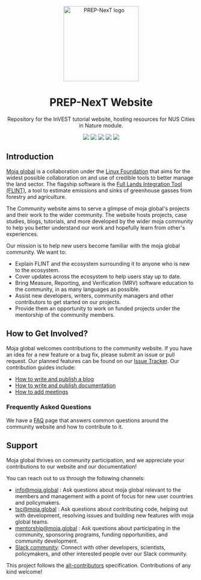 <div align="center">
<img src="https://avatars.githubusercontent.com/PREP-NexT" alt="PREP-NexT logo" height ="auto" width="200" />
<br />
<h1>PREP-NexT Website</h1>
<p>
Repository for the InVEST tutorial website, hosting resources for NUS Cities in Nature module.
</p>
<p align="center">
<a href="https://github.com/moja-global/community-website" alt="GitHub contributors">
<img src="https://img.shields.io/github/contributors/moja-global/community-website.svg" /></a>
<a href="https://github.com/moja-global/community-website" alt="GitHub issues by-label">
<img src="https://img.shields.io/github/issues/moja-global/community-website" /></a>
<a href="https://mojaglobal.slack.com/" alt="Slack">
<img src="https://img.shields.io/badge/Slack-@layer5.svg?logo=slack" /></a>
<a href="https://github.com/moja-global/community-website" alt="Twitter Follow">
<img src="https://img.shields.io/twitter/follow/mojaglobal.svg?label=Follow&style=social" /></a>
<a href="https://github.com/moja-global/community-website" alt="License">
<img src="https://img.shields.io/github/license/moja-global/community-website.svg" /></a>
</p>
</div>

## Introduction

[Moja global](http://moja.global/) is a collaboration under the [Linux Foundation](https://linuxfoundation.org/) that aims for the widest possible collaboration on and use of credible tools to better manage the land sector. The flagship software is the [Full Lands Integration Tool (FLINT)](https://github.com/moja-global/flint), a tool to estimate emissions and sinks of greenhouse gasses from forestry and agriculture.

The Community website aims to serve a glimpse of moja global's projects and their work to the wider community. The website hosts projects, case studies, blogs, tutorials, and more developed by the wider moja community to help you better understand our work and hopefully learn from other's experiences.

Our mission is to help new users become familiar with the moja global community. We want to:

- Explain FLINT and the ecosystem surrounding it to anyone who is new to the ecosystem.
- Cover updates across the ecosystem to help users stay up to date.
- Bring Measure, Reporting, and Verification (MRV) software education to the community, in as many languages as possible.
- Assist new developers, writers, community managers and other contributors to get started on our projects.
- Provide them an opportunity to work on funded projects under the mentorship of the community members.

## How to Get Involved?

Moja global welcomes contributions to the community website. If you have an idea for a new feature or a bug fix, please submit an issue or pull request. Our planned features can be found on our [Issue Tracker](https://github.com/moja-global/community-website/issues). Our contribution guides include:

- [How to write and publish a blog](https://community.moja.global/community/community-website-contributions#writing-new-blogs)
- [How to write and publish documentation](https://community.moja.global/community/community-website-contributions#adding-new-documentation)
- [How to add meetings](https://github.com/moja-global/community-website/blob/main/website/meetings.md)

### Frequently Asked Questions

We have a [FAQ](FAQq.md) page that answers common questions around the community website and how to contribute to it.

## Support

Moja global thrives on community participation, and we appreciate your contributions to our website and our documentation!

You can reach out to us through the following channels:

- [info@moja.global](mailto:info@moja.global) : Ask questions about moja global relevant to the members and management with a point of focus for new user countries and policymakers.
- [tsc@moja.global](mailto:tsc@moja.global) : Ask questions about contributing code, helping out with development, resolving issues and building new features with moja global teams.
- [mentorship@moja.global](mailto:mentorship@moja.global) : Ask questions about participating in the community, sponsoring programs, funding opportunities, and community development.
- [Slack community](https://join.slack.com/t/mojaglobal/shared_invite/zt-o6ta1ug0-rVLjAo460~d7JbZ~HpFFtw ): Connect with other developers, scientists, policymakers, and other interested people over our Slack community.

This project follows the [all-contributors](https://github.com/all-contributors/all-contributors) specification. Contributions of any kind welcome!

